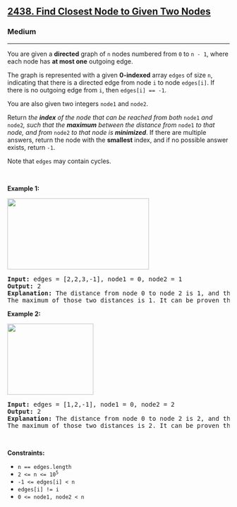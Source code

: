 <h2><a href="https://leetcode.com/problems/find-closest-node-to-given-two-nodes/">2438. Find Closest Node to Given Two Nodes</a></h2><h3>Medium</h3><hr><p>You are given a <strong>directed</strong> graph of <code>n</code> nodes numbered from <code>0</code> to <code>n - 1</code>, where each node has <strong>at most one</strong> outgoing edge.</p>

<p>The graph is represented with a given <strong>0-indexed</strong> array <code>edges</code> of size <code>n</code>, indicating that there is a directed edge from node <code>i</code> to node <code>edges[i]</code>. If there is no outgoing edge from <code>i</code>, then <code>edges[i] == -1</code>.</p>

<p>You are also given two integers <code>node1</code> and <code>node2</code>.</p>

<p>Return <em>the <strong>index</strong> of the node that can be reached from both </em><code>node1</code><em> and </em><code>node2</code><em>, such that the <strong>maximum</strong> between the distance from </em><code>node1</code><em> to that node, and from </em><code>node2</code><em> to that node is <strong>minimized</strong></em>. If there are multiple answers, return the node with the <strong>smallest</strong> index, and if no possible answer exists, return <code>-1</code>.</p>

<p>Note that <code>edges</code> may contain cycles.</p>

<p>&nbsp;</p>
<p><strong class="example">Example 1:</strong></p>
<img alt="" src="https://assets.leetcode.com/uploads/2022/06/07/graph4drawio-2.png" style="width: 321px; height: 161px;" />
<pre>
<strong>Input:</strong> edges = [2,2,3,-1], node1 = 0, node2 = 1
<strong>Output:</strong> 2
<strong>Explanation:</strong> The distance from node 0 to node 2 is 1, and the distance from node 1 to node 2 is 1.
The maximum of those two distances is 1. It can be proven that we cannot get a node with a smaller maximum distance than 1, so we return node 2.
</pre>

<p><strong class="example">Example 2:</strong></p>
<img alt="" src="https://assets.leetcode.com/uploads/2022/06/07/graph4drawio-4.png" style="width: 195px; height: 161px;" />
<pre>
<strong>Input:</strong> edges = [1,2,-1], node1 = 0, node2 = 2
<strong>Output:</strong> 2
<strong>Explanation:</strong> The distance from node 0 to node 2 is 2, and the distance from node 2 to itself is 0.
The maximum of those two distances is 2. It can be proven that we cannot get a node with a smaller maximum distance than 2, so we return node 2.
</pre>

<p>&nbsp;</p>
<p><strong>Constraints:</strong></p>

<ul>
	<li><code>n == edges.length</code></li>
	<li><code>2 &lt;= n &lt;= 10<sup>5</sup></code></li>
	<li><code>-1 &lt;= edges[i] &lt; n</code></li>
	<li><code>edges[i] != i</code></li>
	<li><code>0 &lt;= node1, node2 &lt; n</code></li>
</ul>
